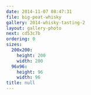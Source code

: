 ```yaml
---
date: 2014-11-07 08:47:31
file: big-peat-whisky
gallery: 2014-whisky-tasting-2
layout: gallery-photo
next: cd53c7b
ordering: 0
sizes:
  200x200:
    height: 200
    width: 200
  96x96:
    height: 96
    width: 96
title: null
---
```

